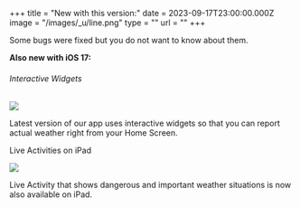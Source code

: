 +++
title = "New with this version:"
date = 2023-09-17T23:00:00.000Z
image = "/images/_u/line.png"
type = ""
url = ""
+++

Some bugs were fixed but you do not want to know about them.

**Also new with iOS 17:**

###### Interactive Widgets

![](/images/_u/i_w2.jpeg)

Latest version of our app uses interactive widgets so that you can report actual weather right from your Home Screen.


Live Activities on iPad

![](/images/_u/la.jpg)

Live Activity that shows dangerous and important weather situations is now also available on iPad.
